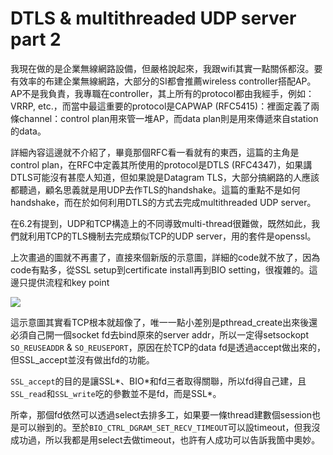 # DTLS & multithreaded UDP server part 2

我現在做的是企業無線網路設備，但嚴格說起來，我跟wifi其實一點關係都沒。要有效率的布建企業無線網路，大部分的SI都會推薦wireless controller搭配AP。AP不是我負責，我專職在controller，其上所有的protocol都由我經手，例如：VRRP, etc.，而當中最這重要的protocol是CAPWAP (RFC5415)：裡面定義了兩條channel：control plan用來管一堆AP，而data plan則是用來傳遞來自station的data。
 
詳細內容這邊就不介紹了，畢竟那個RFC看一看就有的東西，這篇的主角是control plan，在RFC中定義其所使用的protocol是DTLS (RFC4347)，如果講DTLS可能沒有甚麼人知道，但如果說是Datagram TLS，大部分搞網路的人應該都聽過，顧名思義就是用UDP去作TLS的handshake。這篇的重點不是如何handshake，而在於如何利用DTLS的方式去完成multithreaded UDP server。
 
在6.2有提到，UDP和TCP構造上的不同導致multi-thread很難做，既然如此，我們就利用TCP的TLS機制去完成類似TCP的UDP server，用的套件是openssl。
 
上次畫過的圖就不再畫了，直接來個新版的示意圖，詳細的code就不放了，因為code有點多，從SSL setup到certificate install再到BIO setting，很複雜的。這邊只提供流程和key point

![](http://i.imgur.com/I50n5Cw.jpg)

這示意圖其實看TCP根本就超像了，唯一一點小差別是pthread\_create出來後還必須自己開一個socket fd去bind原來的server addr，所以一定得setsockopt `SO_REUSEADDR` & `SO_REUSEPORT`，原因在於TCP的data fd是透過accept做出來的，但SSL_accept並沒有做出fd的功能。
 
`SSL_accept`的目的是讓SSL\*、BIO\*和fd三者取得關聯，所以fd得自己建，且`SSL_read`和`SSL_write`吃的參數並不是fd，而是SSL*。
 
所幸，那個fd依然可以透過select去排多工，如果要一條thread建數個session也是可以辦到的。至於`BIO_CTRL_DGRAM_SET_RECV_TIMEOUT`可以設timeout，但我沒成功過，所以我都是用select去做timeout，也許有人成功可以告訴我箇中奧妙。







